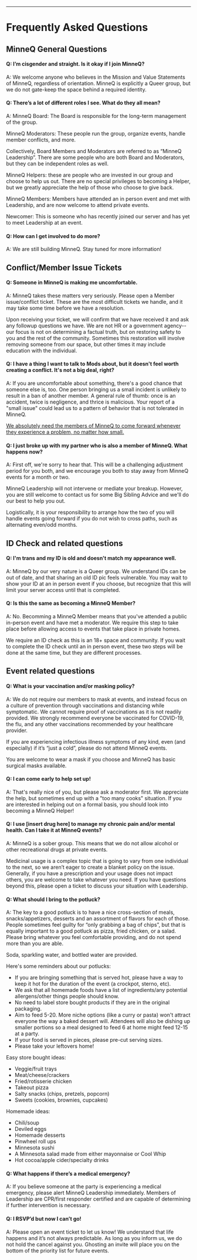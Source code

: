 ---

# Frequently Asked Questions

## MinneQ General Questions
  
#### Q: I’m cisgender and straight. Is it okay if I join MinneQ?
  
A: We welcome anyone who believes in the Mission and Value Statements of MinneQ, regardless of orientation. MinneQ is explicitly a Queer group, but we do not gate-keep the space behind a required identity. 

#### Q: There’s a lot of different roles I see. What do they all mean? 

A: MinneQ Board: The Board is responsible for the long-term management of the group. 

MinneQ Moderators: These people run the group, organize events, handle member conflicts, and more.

Collectively, Board Members and Moderators are referred to as “MinneQ Leadership”. There are some people who are both Board and Moderators, but they can be independent roles as well. 

MinneQ Helpers: these are people who are invested in our group and choose to help us out. There are no special privileges to becoming a Helper, but we greatly appreciate the help of those who choose to give back. 

MinneQ Members: Members have attended an in person event and met with Leadership, and are now welcome to attend private events. 

Newcomer: This is someone who has recently joined our server and has yet to meet Leadership at an event. 

#### Q: How can I get involved to do more? 

A: We are still building MinneQ. Stay tuned for more information! 

## Conflict/Member Issue Tickets

#### Q: Someone in MinneQ is making me uncomfortable.
A: MinneQ takes these matters very seriously. Please open a Member issue/conflict ticket. These are the most difficult tickets we handle, and it may take some time before we have a resolution. 

Upon receiving your ticket, we will confirm that we have received it and ask any followup questions we have. We are not HR or a government agency--our focus is not on determining a factual truth, but on restoring safety to you and the rest of the community. Sometimes this restoration will involve removing someone from our space, but other times it may include education with the individual. 

#### Q: I have a thing I want to talk to Mods about, but it doesn't feel worth creating a conflict. It's not a big deal, right?

A: If you are uncomfortable about something, there's a good chance that someone else is, too. One person bringing us a small incident is unlikely to result in a ban of another member. A general rule of thumb: once is an accident, twice is negligence, and thrice is malicious. Your report of a "small issue" could lead us to a pattern of behavior that is not tolerated in MinneQ. 

<ins> We absolutely need the members of MinneQ to come forward whenever they experience a problem, no matter how small.</ins>

#### Q: I just broke up with my partner who is also a member of MinneQ. What happens now?

A: First off, we're sorry to hear that. This will be a challenging adjustment period for you both, and we encourage you both to stay away from MinneQ events for a month or two. 

MinneQ Leadership will not intervene or mediate your breakup. However, you are still welcome to contact us for some Big Sibling Advice and we'll do our best to help you out.

Logistically, it is your responsibility to arrange how the two of you will handle events going forward if you do not wish to cross paths, such as alternating even/odd months.

## ID Check and related questions

#### Q: I'm trans and my ID is old and doesn't match my appearance well.

A: MinneQ by our very nature is a Queer group. We understand IDs can be out of date, and that sharing an old ID pic feels vulnerable. You may wait to show your ID at an in person event if you choose, but recognize that this will limit your server access until that is completed. 

#### Q: Is this the same as becoming a MinneQ Member?

A: No. Becomming a MinneQ Member means that you've attended a public in-person event and have met a moderator. We require this step to take place before allowing access to events that take place in private homes. 

We require an ID check as this is an 18+ space and community. If you wait to complete the ID check until an in person event, these two steps will be done at the same time, but they are different processes.

## Event related questions

#### Q: What is your vaccination and/or masking policy?

A: We do not require our members to mask at events, and instead focus on a culture of prevention through vaccinations and distancing while symptomatic. We cannot require proof of vaccinations as it is not readily provided. We strongly recommend everyone be vaccinated for COVID-19, the flu, and any other vaccinations recommended by your healthcare provider.

If you are experiencing infectious illness symptoms of any kind, even (and especially) if it’s “just a cold”, please do not attend MinneQ events. 

You are welcome to wear a mask if you choose and MinneQ has basic surgical masks available. 

#### Q: I can come early to help set up!

A: That's really nice of you, but please ask a moderator first. We appreciate the help, but sometimes end up with a "too many cooks" situation. If you are interested in helping out on a formal basis, you should look into becoming a MinneQ Helper!

#### Q: I use [insert drug here] to manage my chronic pain and/or mental health. Can I take it at MinneQ events?

A: MinneQ is a sober group. This means that we do not allow alcohol or other recreational drugs at private events. 

Medicinal usage is a complex topic that is going to vary from one individual to the next, so we aren’t eager to create a blanket policy on the issue. Generally, if you have a prescription and your usage does not impact others, you are welcome to take whatever you need. If you have questions beyond this, please open a ticket to discuss your situation with Leadership.

#### Q: What should I bring to the potluck?

A: The key to a good potluck is to have a nice cross-section of meals, snacks/appetizers, desserts and an assortment of flavors for each of those. People sometimes feel guilty for “only grabbing a bag of chips”, but that is equally important to a good potluck as pizza, fried chicken, or a salad. Please bring whatever you feel comfortable providing, and do not spend more than you are able.

Soda, sparkling water, and bottled water are provided. 

Here's some reminders about our potlucks: 
* If you are bringing something that is served hot, please have a way to keep it hot for the duration of the event (a crockpot, sterno, etc).
* We ask that all homemade foods have a list of ingredients/any potential allergens/other things people should know.
* No need to label store bought products if they are in the original packaging.
* Aim to feed 5-20. More niche options (like a curry or pasta) won't attract everyone the way a baked dessert will. Attendees will also be dishing up smaller portions so a meal designed to feed 6 at home might feed 12-15 at a party.
* If your food is served in pieces, please pre-cut serving sizes.
* Please take your leftovers home!

Easy store bought ideas: 
* Veggie/fruit trays
* Meat/cheese/crackers
* Fried/rotisserie chicken
* Takeout pizza
* Salty snacks (chips, pretzels, popcorn)
* Sweets (cookies, brownies, cupcakes)

Homemade ideas: 
* Chili/soup
* Deviled eggs
* Homemade desserts
* Pinwheel roll ups
* Minnesota sushi
* A Minnesota salad made from either mayonnaise or Cool Whip
* Hot cocoa/apple cider/specialty drinks

#### Q: What happens if there’s a medical emergency?

A: If you believe someone at the party is experiencing a medical emergency, please alert MinneQ Leadership immediately. Members of Leadership are CPR/first responder certified and are capable of determining if further intervention is necessary. 

#### Q: I RSVP’d but now I can’t go!

A: Please open an event ticket to let us know! We understand that life happens and it’s not always predictable. As long as you inform us, we do not hold the cancel against you. Ghosting an invite will place you on the bottom of the priority list for future events. 
